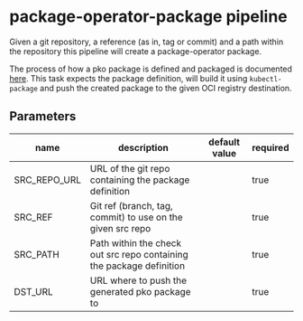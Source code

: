 # package-operator-package pipeline

Given a git repository, a reference (as in, tag or commit) and a path within the repository this pipeline will create a package-operator package.

The process of how a pko package is defined and packaged is documented [here](https://package-operator.run/docs/guides/packaging-an-application/). This task expects the package definition, will build it using `kubectl-package` and push the created package to the given OCI registry destination.

## Parameters
|name|description|default value|required|
|---|---|---|--|
|SRC_REPO_URL|URL of the git repo containing the package definition||true|
|SRC_REF|Git ref (branch, tag, commit) to use on the given src repo||true|
|SRC_PATH|Path within the check out src repo containing the package definition||true|
|DST_URL|URL where to push the generated pko package to||true|
